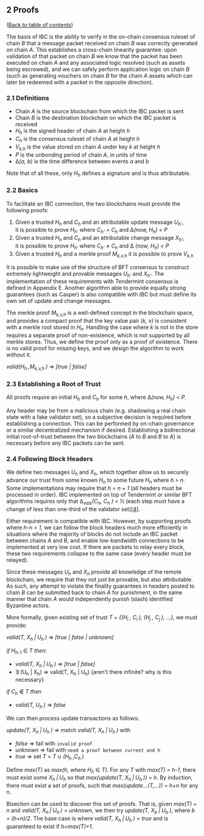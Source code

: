 ## 2 Proofs

([Back to table of contents](README.md#contents))

The basis of IBC is the ability to verify in the on-chain consensus ruleset of chain _B_ that a message packet received on chain _B_ was correctly generated on chain _A_. This establishes a cross-chain linearity guarantee: upon validation of that packet on chain _B_ we know that the packet has been executed on chain _A_ and any associated logic resolved (such as assets being escrowed), and we can safely perform application logic on chain _B_ (such as generating vouchers on chain _B_ for the chain _A_ assets which can later be redeemed with a packet in the opposite direction).

### 2.1 Definitions

- Chain _A_ is the source blockchain from which the IBC packet is sent
- Chain _B_ is the destination blockchain on which the IBC packet is received
- _H<sub>h</sub>_ is the signed header of chain _A_ at height _h_
- _C<sub>h</sub>_ is the consensus ruleset of chain _A_ at height _h_
- _V<sub>k,h</sub>_ is the value stored on chain _A_ under key _k_ at height _h_
- _P_ is the unbonding period of chain _A_, in units of time
- &#916;_(a, b)_ is the time difference between events _a_ and _b_

Note that of all these, only _H<sub>h</sub>_ defines a signature and is thus attributable.

### 2.2 Basics

To facilitate an IBC connection, the two blockchains must provide the following proofs:

1. Given a trusted _H<sub>h</sub>_ and _C<sub>h</sub>_ and an attributable update message _U<sub>h'</sub>_,  
   it is possible to prove _H<sub>h'</sub>_ where _C<sub>h'</sub> = C<sub>h</sub>_ and &#916;_(now, H<sub>h</sub>) < P_
2. Given a trusted _H<sub>h</sub>_ and _C<sub>h</sub>_ and an attributable change message _X<sub>h'</sub>_,  
   it is possible to prove _H<sub>h'</sub>_ where _C<sub>h'</sub>_ &#8800; _C<sub>h</sub>_ and &#916; _(now, H<sub>h</sub>) < P_
3. Given a trusted _H<sub>h</sub>_ and a merkle proof _M<sub>k,v,h</sub>_ it is possible to prove _V<sub>k,h</sub>_

It is possible to make use of the structure of BFT consensus to construct extremely lightweight and provable messages _U<sub>h'</sub>_ and _X<sub>h'</sub>_. The implementation of these requirements with Tendermint consensus is defined in Appendix E. Another algorithm able to provide equally strong guarantees (such as Casper) is also compatible with IBC but must define its own set of update and change messages.

The merkle proof _M<sub>k,v,h</sub>_ is a well-defined concept in the blockchain space, and provides a compact proof that the key value pair (_k, v)_ is consistent with a merkle root stored in _H<sub>h</sub>_. Handling the case where _k_ is not in the store requires a separate proof of non-existence, which is not supported by all merkle stores. Thus, we define the proof only as a proof of existence. There is no valid proof for missing keys, and we design the algorithm to work without it.

_valid(H<sub>h </sub>,M<sub>k,v,h </sub>)_ &#8658; _[true | false]_

### 2.3 Establishing a Root of Trust

All proofs require an initial _H<sub>h</sub>_ and _C<sub>h</sub>_ for some _h_, where &#916;_(now, H<sub>h</sub>) < P_.

Any header may be from a malicious chain (e.g. shadowing a real chain state with a fake validator set), so a subjective decision is required before establishing a connection. This can be performed by on-chain governance or a similar decentralized mechanism if desired. Establishing a bidirectional initial root-of-trust between the two blockchains (_A_ to _B_ and _B_ to _A_) is necessary before any IBC packets can be sent.

### 2.4 Following Block Headers

We define two messages _U<sub>h</sub>_ and _X<sub>h</sub>_, which together allow us to securely advance our trust from some known _H<sub>n</sub>_ to some future _H<sub>h</sub>_ where _h > n_. Some implementations may require that _h = n + 1_ (all headers must be processed in order). IBC implemented on top of Tendermint or similar BFT algorithms requires only that &#916;_<sub>vals</sub>(C<sub>n</sub>, C<sub>h</sub> ) < ⅓_ (each step must have a change of less than one-third of the validator set)[[4](./footnotes.md#4)].

Either requirement is compatible with IBC. However, by supporting proofs where  _h_-_n > 1_, we can follow the block headers much more efficiently in situations where the majority of blocks do not include an IBC packet between chains _A_ and _B_, and enable low-bandwidth connections to be implemented at very low cost. If there are packets to relay every block, these two requirements collapse to the same case (every header must be relayed).

Since these messages _U<sub>h</sub>_ and _X<sub>h</sub>_ provide all knowledge of the remote blockchain, we require that they not just be provable, but also attributable. As such, any attempt to violate the finality guarantees in headers posted to chain _B_ can be submitted back to chain _A_ for punishment, in the same manner that chain _A_ would independently punish (slash) identified Byzantine actors.

More formally, given existing set of trust _T_ = _{(H<sub>i </sub>, C<sub>i </sub>), (H<sub>j </sub>, C<sub>j </sub>), …}_, we must provide:

_valid(T, X<sub>h </sub>|<sub> </sub>U<sub>h </sub>)_ &#8658; _[true | false | unknown]_

_if H<sub>h-1</sub>_ &#8712; _T then_:
* _valid(T, X<sub>h </sub>|<sub> </sub>U<sub>h </sub>)_ &#8658; _[true | false]_
* 	∃ (U<sub>h</sub> | X<sub>h</sub>)  &#8658; valid(T, X<sub>h</sub> | U<sub>h</sub>) {aren't there infinite? why is this necessary}

_if C<sub>h</sub>_ &#8713; _T then_
* _valid(T, U<sub>h </sub>)_ &#8658; _false_

We can then process update transactions as follows:

_update(T, X<sub>h </sub>|<sub> </sub>U<sub>h </sub>)_  &#8658; match _valid(T, X<sub>h </sub>|<sub> </sub>U<sub>h </sub>)_ with
* _false_ &#8658; fail with `invalid proof`
* _unknown_ &#8658; fail with `need a proof between current and h`
* _true_ &#8658; set _T_ = _T_ &#8746; _(H<sub>h </sub>,C<sub>h </sub>)_

Define _max(T)_ as _max(h, where H<sub>h</sub>_ &#8712; _T)_. For any _T_ with _max(T) = h-1_, there must exist some _X<sub>h </sub>|<sub> </sub>U<sub>h</sub>_ so that _max(update(T, X<sub>h </sub>|<sub> </sub>U<sub>h </sub>)) = h_.
By induction, there must exist a set of proofs, such that _max(update…(T,...)) = h+n_ for any n.

Bisection can be used to discover this set of proofs. That is, given _max(T) = n_ and _valid(T, X<sub>h </sub>|<sub> </sub>U<sub>h </sub>) = unknown_, we then try _update(T, X<sub>b </sub>|<sub> </sub>U<sub>b </sub>)_, where _b = (h+n)/2_. The base case is where _valid(T, X<sub>h </sub>|<sub> </sub>U<sub>h </sub>) = true_ and is guaranteed to exist if _h=max(T)+1_.
